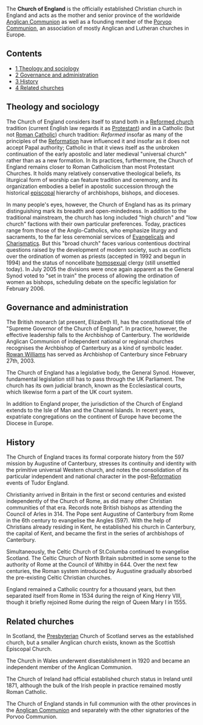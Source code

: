 The **Church of England** is the officially established Christian
church in England and acts as the mother and senior province of the
worldwide [Anglican Communion](Anglicanism "Anglicanism") as well
as a founding member of the
[Porvoo Communion](http://www.porvoochurches.org/), an association
of mostly Anglican and Lutheran churches in Europe.

## Contents

-   [1 Theology and sociology](#Theology_and_sociology)
-   [2 Governance and administration](#Governance_and_administration)
-   [3 History](#History)
-   [4 Related churches](#Related_churches)

## Theology and sociology

The Church of England considers itself to stand both in a
[Reformed church](Reformed_church "Reformed church") tradition
(current English law regards it as
[Protestant](Protestantism "Protestantism")) and in a Catholic (but
not [Roman Catholic](Roman_Catholicism "Roman Catholicism")) church
tradition: *Reformed* insofar as many of the principles of the
[Reformation](Reformation "Reformation") have influenced it and
insofar as it does not accept Papal authority; Catholic in that it
views itself as the unbroken continuation of the early apostolic
and later medieval "universal church" rather than as a new
formation. In its practices, furthermore, the Church of England
remains closer to Roman Catholicism than most Protestant Churches.
It holds many relatively conservative theological beliefs, its
liturgical form of worship can feature tradition and ceremony, and
its organization embodies a belief in apostolic succession through
the historical [episcopal](Episcopalian "Episcopalian") hierarchy
of archbishops, bishops, and dioceses.

In many people's eyes, however, the Church of England has as its
primary distinguishing mark its breadth and open-mindedness. In
addition to the traditional mainstream, the church has long
included "high church" and "low church" factions with their own
particular preferences. Today, practices range from those of the
Anglo-Catholics, who emphasize liturgy and sacraments, to the far
less ceremonial services of
[Evangelicals](Evangelicalism "Evangelicalism") and
[Charismatics](Charismatic "Charismatic"). But this "broad church"
faces various contentious doctrinal questions raised by the
development of modern society, such as conflicts over the
ordination of women as priests (accepted in 1992 and begun in 1994)
and the status of noncelibate
[homosexual](Homosexuality "Homosexuality") clergy (still unsettled
today). In July 2005 the divisions were once again apparent as the
General Synod voted to "set in train" the process of allowing the
ordination of women as bishops, scheduling debate on the specific
legislation for February 2006.

## Governance and administration

The British monarch (at present, Elizabeth II), has the
constitutional title of "Supreme Governor of the Church of
England". In practice, however, the effective leadership falls to
the Archbishop of Canterbury. The worldwide Anglican Communion of
independent national or regional churches recognises the Archbishop
of Canterbury as a kind of symbolic leader.
[Rowan Williams](Rowan_Williams "Rowan Williams") has served as
Archbishop of Canterbury since February 27th, 2003.

The Church of England has a legislative body, the General Synod.
However, fundamental legislation still has to pass through the UK
Parliament. The church has its own judicial branch, known as the
Ecclesiastical courts, which likewise form a part of the UK court
system.

In addition to England proper, the jurisdiction of the Church of
England extends to the Isle of Man and the Channel Islands. In
recent years, expatriate congregations on the continent of Europe
have become the Diocese in Europe.

## History

The Church of England traces its formal corporate history from the
597 mission by Augustine of Canterbury, stresses its continuity and
identity with the primitive universal Western church, and notes the
consolidation of its particular independent and national character
in the post-[Reformation](Reformation "Reformation") events of
Tudor England.

Christianity arrived in Britain in the first or second centuries
and existed independently of the Church of Rome, as did many other
Christian communities of that era. Records note British bishops as
attending the Council of Arles in 314. The Pope sent Augustine of
Canterbury from Rome in the 6th century to evangelise the Angles
(597). With the help of Christians already residing in Kent, he
established his church in Canterbury, the capital of Kent, and
became the first in the series of archbishops of Canterbury.

Simultaneously, the Celtic Church of St.Columba continued to
evangelise Scotland. The Celtic Church of North Britain submitted
in some sense to the authority of Rome at the Council of Whitby in
644. Over the next few centuries, the Roman system introduced by
Augustine gradually absorbed the pre-existing Celtic Christian
churches.

England remained a Catholic country for a thousand years, but then
separated itself from Rome in 1534 during the reign of King Henry
VIII, though it briefly rejoined Rome during the reign of Queen
Mary I in 1555.

## Related churches

In Scotland, the [Presbyterian](Presbyterian "Presbyterian") Church
of Scotland serves as the established church, but a smaller
Anglican church exists, known as the Scottish Episcopal Church.

The Church in Wales underwent disestablishment in 1920 and became
an independent member of the Anglican Communion.

The Church of Ireland had official established church status in
Ireland until 1871, although the bulk of the Irish people in
practice remained mostly Roman Catholic.

The Church of England stands in full communion with the other
provinces in the [Anglican Communion](Anglicanism "Anglicanism")
and separately with the other signatories of the Porvoo Communion.



